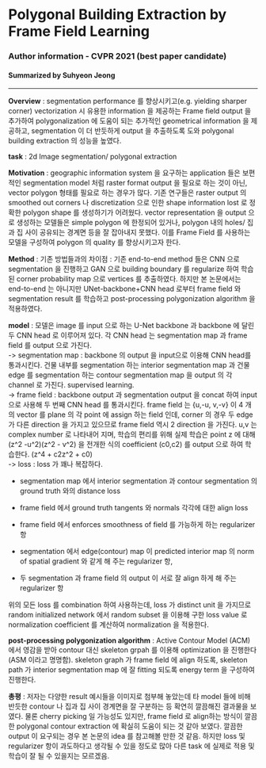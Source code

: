 # Polygonal Building Extraction by Frame Field Learning
### Author information - CVPR 2021 (best paper candidate)
#### Summarized by Suhyeon Jeong
---

**Overview** : segmentation performance 를 향상시키고(e.g. yielding sharper corner) vectorization 시 유용한 information 을 제공하는 Frame field output 을 추가하여 polygonalization 에 도움이 되는 추가적인 geometrical information 을 제공하고, segmentation 이 더 반듯하게 output 을 추출하도록 도와 polygonal building extraction  의 성능을 높였다. 

 

**task** : 2d Image segmentation/ polygonal extraction

 

**Motivation** : geographic information system 을 요구하는 application 들은 보편적인 segmentation model 처럼 raster format output 을 필요로 하는 것이 아닌, vector polygon 형태를 필요로 하는 경우가 많다. 기존 연구들은 raster output 의 smoothed out corners 나 discretization 으로 인한 shape information lost 로 정확한 polygon shape 를 생성하기가 어려웠다. vector representation 을 output 으로 생성하는 모델들은 simple polygon 에 한정되어 있거나, polygon 내의 holes/ 집과 집 사이 공유되는 경계면 등을 잘 잡아내지 못했다. 이를 Frame Field 를 사용하는 모델을 구성하여 polygon 의 quality 를 향상시키고자 한다. 

 

**Method** : 
기존 방법들과의 차이점 : 기존 end-to-end method 들은 CNN 으로 segmentation 을 진행하고 GAN 으로 building boundary 를 regularize 하여 학습된 corner probability map 으로 vertices 를 추출하였다. 하지만 본 논문에서는 end-to-end 는 아니지만 UNet-backbone+CNN head 로부터 frame field 와 segmentation result 를 학습하고 post-processing polygonization algorithm 을 적용하였다. 

 

**model** : 모델은 image 를 input 으로 하는 U-Net backbone 과 backbone 에 달린 두 CNN head 로 이루어져 있다. 각 CNN head 는 segmentation map 과 frame field 를 output 으로 가진다. \
-> segmentation map : backbone 의 output 을 input으로 이용해 CNN head를 통과시킨다. 건물 내부를 segmentation 하는 interior segmentation map 과 건물 edge 를 segmentation 하는 contour segmentation map 을 output 의 각 channel 로 가진다.  supervised learning. \
-> frame field : backbone output 과 segmentation output 을 concat 하여 input 으로 사용해 두 번째 CNN head 를 통과시킨다. frame field 는 {u,-u, v,-v} 이 4 개의 vector 를 plane 의 각 point 에 assign 하는 field 인데, corner 의 경우 두 edge 가 다른 direction 을 가지고 있으므로 frame field 역시 2 direction 을 가진다. u,v 는 complex number 로 나타내어 지며, 학습의 편리를 위해 실제 학습은 point z 에 대해 (z^2 -u^2)(z^2 - v^2) 을 전개한 식의 coefficient (c0,c2) 를 output 으로 하여 학습한다. (z^4 + c2z^2 + c0) \
-> loss : loss 가 꽤나 복잡하다. 


	
* segmentation map 에서 interior segmentation 과 contour segmentation 의 ground truth 와의 distance loss 
	
* frame field  에서 ground truth tangents 와 normals 각각에 대한 align loss 
	
* frame field 에서 enforces smoothness of field 를 가능하게 하는 regularizer 항
	
* segmentation 에서 edge(contour) map 이 predicted interior map 의 norm of spatial gradient 와 같게 해 주는 regularizer 항, 
	
* 두 segmentation 과 frame field 의 output 이 서로 잘 align 하게 해 주는 regularizer 항

위의 모든 loss 를 combination 하여 사용하는데, loss 가 distinct unit 을 가지므로 random initialized network 에서 random subset 을 이용해 구한 loss value 로 normalization coefficient 를 계산하여 normalization 을 적용한다. 
 
**post-processing polygonization algorithm** : Active Contour Model (ACM) 에서 영감을 받아 contour 대신 skeleton grpah 를 이용해 optimization 을 진행한다(ASM 이라고 명명함). skeleton graph 가 frame field 에 align 하도록, skeleton path 가 interior segmentation map 에 잘 fitting 되도록 energy term 을 구성하여 진행한다.

 

**총평** : 저자는 다양한 result 예시들을 이미지로 첨부해 놓았는데 타 model 들에 비해 반듯한 contour 나 집과 집 사이 경계면을 잘 구분하는 등 확연히 깔끔해진 결과물을 보였다. 물론 cherry picking 일 가능성도 있지만, frame field 로 align하는 방식이 깔끔한 polygonal contour extraction 에 확실히 도움이 되는 것 같아 보였다. 깔끔한 output 이 요구되는 경우 본 논문의 idea 를 참고해볼 만한 것 같음. 하지만 loss 및 regularizer 항이 과도하다고 생각될 수 있을 정도로 많아 다른 task 에 실제로 적용 및 학습이 잘 될 수 있을지는 모르겠음.

